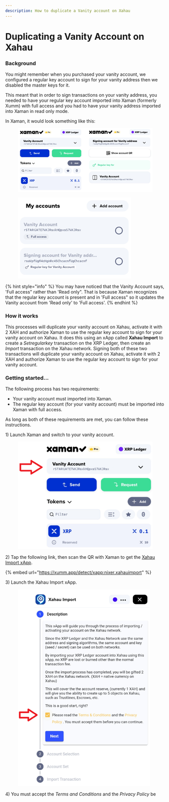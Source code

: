```yaml
---
description: How to duplicate a Vanity account on Xahau
---
```


# Duplicating a Vanity Account on Xahau

### Background

You might remember when you purchased your vanity account, we configured a regular key account to sign for your vanity address then we disabled the master keys for it.&#x20;

This meant that in order to sign transactions on your vanity address, you needed to have your regular key account imported into Xaman (formerly Xumm) with full access and you had to have your vanity address imported into Xaman in read only mode.

In Xaman, it would look something like this:

<figure><img src="../../.gitbook/assets/image.png" alt=""><figcaption></figcaption></figure>

<figure><img src="../../.gitbook/assets/image (1).png" alt=""><figcaption></figcaption></figure>

{% hint style="info" %}
You may have noticed that the Vanity Account says, 'Full access" rather than 'Read only". That is because Xaman recognizes that the regular key account is present and in 'Full access" so it updates the Vanity account from 'Read only' to 'Full access'.
{% endhint %}

### How it works

This processes will duplicate your vanity account on Xahau, activate it with 2 XAH and authorize Xaman to use the regular key account to sign for your vanity account on Xahau. It does this using an xApp called **Xahau Import** to create a _Setregularkey_ transaction on the XRP Ledger, then create an _Import_ transaction on the Xahau network. Signing both of these two transactions will duplicate your vanity account on Xahau, activate it with 2 XAH and authorize Xaman to use the regular key account to sign for your vanity account.&#x20;

### Getting started...&#x20;

The following process has two requirements:

* Your vanity account must imported into Xaman.
* The regular key account (for your vanity account) must be imported into Xaman with full access.

As long as both of these requirements are met, you can follow these instructions.

1\) Launch Xaman and switch to your vanity account.

<figure><img src="../../.gitbook/assets/image (71).png" alt=""><figcaption></figcaption></figure>

2\) Tap the following link, then scan the QR with Xaman to get the [Xahau Import xApp](https://xumm.app/detect/xapp:nixer.xahauimport).

{% embed url="https://xumm.app/detect/xapp:nixer.xahauimport" %}

3\) Launch the Xahau Import xApp.

<figure><img src="../../.gitbook/assets/image (1) (1) (1) (1) (1).png" alt=""><figcaption></figcaption></figure>

4\) You must accept the _Terms and Conditions_ and the _Privacy Policy_ be
